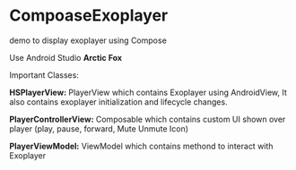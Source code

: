 # CompoaseExoplayer
demo to display exoplayer using Compose

Use Android Studio **Arctic Fox**

Important Classes:

**HSPlayerView:** PlayerView which contains Exoplayer using AndroidView, It also contains exoplayer initialization and lifecycle changes.

**PlayerControllerView:** Composable which contains custom UI shown over player (play, pause, forward, Mute Unmute Icon)

**PlayerViewModel:** ViewModel which contains methond to interact with Exoplayer
